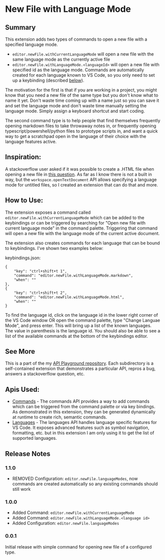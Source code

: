 # New File with Language Mode

## Summary
This extension adds two types of commands to open a new file with a specified language mode.

* `editor.newFile.withCurrentLanguageMode` will open a new file with the same language mode as the currently active file
* `editor.newFile.withLanguageMode.<languageId>` will open a new file with specified id as the language mode. Commands are automatically created for each language known to VS Code, so you only need to set up a keybinding (described [below](#how-to-use)).

The motivation for the first is that if you are working in a project, you might know that you need a new file of the same type but you don't know what to name it yet. Don't waste time coming up with a name just so you can save it and set the language mode and don't waste time manually setting the language mode. Simply assign a keyboard shortcut and start coding.

The second command type is to help people that find themselves frequently opening markdown files to take throwaway notes in, or frequently opening typescript/powershell/python files to prototype scripts in, and want a quick way to get a scratchpad open in the language of their choice with the language features active.

## Inspiration:
A stackoverflow user asked if it was possible to create a .HTML file when opening a new file in [this question](https://stackoverflow.com/questions/42677180/is-there-a-way-to-make-visual-code-create-html-file-by-default/). As far as I know there is not a built in way, but the `workspace.openTextDocument` API allows specifying a language mode for untitled files, so I created an extension that can do that and more.

## How to Use:
The extension exposes a command called `editor.newFile.withCurrentLanguageMode` which can be added to the keybindings or can be triggered by searching for "Open new file with current language mode" in the command palette. Triggering that command will open a new file with the language mode of the current active document.

The extension also creates commands for each language that can be bound to keybindings. I've shown two examples below:

keybindings.json:
```
{
    "key": "ctrl+shift+t 1",
    "command": "editor.newFile.withLanguageMode.markdown",
    "when": ""
},
{
    "key": "ctrl+shift+t 2",
    "command": "editor.newFile.withLanguageMode.html",
    "when": ""
}
```

To find the language id, click on the language id in the lower right corner of the VS Code window OR open the command palette, type "Change Languae Mode", and press enter. This will bring up a list of the known languages. The value in parenthesis is the language id. You should also be able to see a list of the available commands at the bottom of the keybindings editor.

## See More

This is a part of the my [API Playground repository](https://www.github.com/hoovercj/vscode-api-playground). Each subdirectory is a self-contained extension that demonstrates a particular API, repros a bug, answers a stackoverflow question, etc.


## Apis Used:
* [Commands](https://code.visualstudio.com/docs/extensionAPI/vscode-api#_commands) - The commands API provides a way to add commands which can be triggered from the command palette or via key bindings. As demonstrated in this extension, they can be generated dynamically at runtime to create rich, semantic commands.
* [Languages](https://code.visualstudio.com/docs/extensionAPI/vscode-api#_languages) - The languages API handles language specific features for VS Code. It exposes advanced features such as symbol navigation, formatting, etc. but in this extension I am only using it to get the list of supported languages.

## Release Notes

### 1.1.0
* REMOVED Configuration: `editor.newFile.languageModes`, now commands are created automatically so any existing commands should still work

### 1.0.0
* Added Command: `editor.newFile.withCurrentLanguageMode`
* Added Command: `editor.newFile.withLanguageMode.<language id>`
* Added Configuration: `editor.newFile.languageModes`


### 0.0.1

Initial release with simple command for opening new file of a configured type.